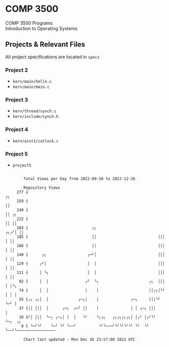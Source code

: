 # COMP 3500
COMP 3500 Programs  
Introduction to Operating Systems  
## Projects & Relevant Files
All project specifications are located in `specs`
### Project 2
- `kern/main/hello.c`
- `kern/main/main.c`
### Project 3
- `kern/thread/synch.c`
- `kern/include/synch.h`
### Project 4
- `kern/asst1/catlock.c`
### Project 5
- `project5`

```

        Total Views per Day from 2022-09-28 to 2022-12-26

        Repository Views
     277 ┼                                                            ╭╮
     259 ┤                                                            ││
     240 ┤                                                            ││ ╭╮
     222 ┤                                                            ││ ││
     203 ┤                            ╭╮                           ╭╮╭╯│ ││
     185 ┤                            ││                           │││ │ ││
     166 ┤                            ││                           │││ │ ││
     148 ┤      ╭╮                  ╭─╯│                           │││ │ ││
     129 ┤     ╭╯│                  │  │                           │││ │ ││
     111 ┤     │ ╰╮                 │  │                           │││ │ ││
      92 ┤     │  │                ╭╯  ╰╮                      ╭╮  │││ │ │╰╮
      74 ┤     │  │                │    │                      ││╭╮│╰╯ │ │ │
      55 ┤╭╮ ╭╮│  │             ╭─╮│    │              ╭─╮     │││╰╯   ╰─╯ │
      37 ┤││ │││  │      ╭─╮  ╭─╯ ││    │              │ │ ╭─╮ │││         │
      18 ┼╯│ │││  ╰─╮ ╭─╮│ │  │   ╰╯    ╰╮╭╮   ╭╮╭╮╭╮╭╮│ │╭╯ │╭╯╰╯         ╰─╮  ╭╮
       0 ┤ ╰─╯╰╯    ╰─╯ ╰╯ ╰──╯          ╰╯╰───╯╰╯╰╯╰╯╰╯ ╰╯  ╰╯              ╰──╯╰─────────────────

        Chart last updated - Mon Dec 26 23:57:00 2022 UTC
        
```
